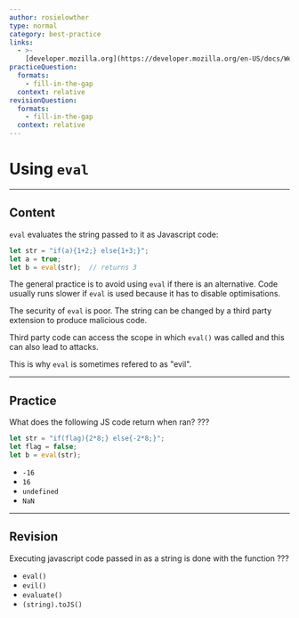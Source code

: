 ```yaml
---
author: rosielowther
type: normal
category: best-practice
links:
  - >-
    [developer.mozilla.org](https://developer.mozilla.org/en-US/docs/Web/JavaScript/Reference/Global_Objects/eval){website}
practiceQuestion:
  formats:
    - fill-in-the-gap
  context: relative
revisionQuestion:
  formats:
    - fill-in-the-gap
  context: relative
---
```


# Using `eval`


---

## Content

`eval` evaluates the string passed to it as Javascript code:

```js
let str = "if(a){1+2;} else{1+3;}";
let a = true;
let b = eval(str);  // returns 3
```

The general practice is to avoid using `eval` if there is an alternative. Code usually runs slower if `eval` is used because it has to disable optimisations. 

The security of `eval` is poor. The string can be changed by a third party extension to produce malicious code.

Third party code can access the scope in which `eval()` was called and this can also lead to attacks.

This is why `eval` is sometimes refered to as "evil".


---

## Practice

What does the following JS code return when ran? ???

```javascript
let str = "if(flag){2*8;} else{-2*8;}";
let flag = false;
let b = eval(str);
```

- `-16`
- `16`
- `undefined`
- `NaN`


---

## Revision

Executing javascript code passed in as a string is done with the function ???

- `eval()`
- `evil()`
- `evaluate()`
- `(string).toJS()`
 
